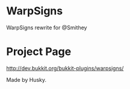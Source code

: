 WarpSigns
=========

WarpSigns rewrite for @Smithey

Project Page
=========
http://dev.bukkit.org/bukkit-plugins/warpsigns/


Made by Husky.
